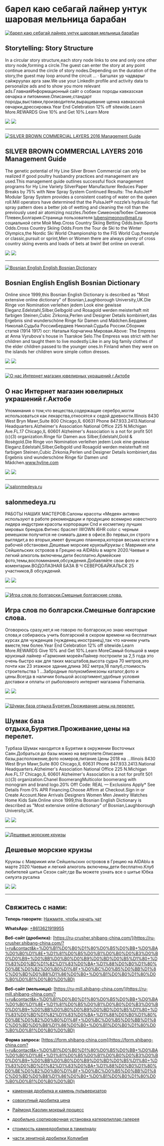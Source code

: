 # барел каю себагай лайнер унтук шаровая мельница барабан

<a href="https://swt.shibang-china.com/?l=ru&img&k=%D0%B1%D0%B0%D1%80%D0%B5%D0%BB+%D0%BA%D0%B0%D1%8E+%D1%81%D0%B5%D0%B1%D0%B0%D0%B3%D0%B0%D0%B9+%D0%BB%D0%B0%D0%B9%D0%BD%D0%B5%D1%80+%D1%83%D0%BD%D1%82%D1%83%D0%BA+%D1%88%D0%B0%D1%80%D0%BE%D0%B2%D0%B0%D1%8F+%D0%BC%D0%B5%D0%BB%D1%8C%D0%BD%D0%B8%D1%86%D0%B0+%D0%B1%D0%B0%D1%80%D0%B0%D0%B1%D0%B0%D0%BD" target="_blank">![барел каю себагай лайнер унтук шаровая мельница барабан](http://static.shibang-china.com/all-800x300/886.jpg)</a>

## Storytelling: Story Structure
In a circular story structure,each story node links to one and only one other story node,forming a circle.The guest can enter the story at any point continue around the circle of story nodes.Depending on the duration of the story,the guest may loop around the circuit …&nbsp;&#0183;&#32;Багшлах ур чадварыг сайжруулах арга зам.We use your LinkedIn profile and activity data to personalize ads and to show you more relevant ads.ГлавнаяИнформационный сайт о собаках породы кавказская овчарка и питомнике.Описание,стандарт породы,выставки,производители,выращивание щенка кавказской овчарки,дрессировка.Year End Celebration 12% off sitewide.Learn More.REWARDS Give 10% and Get 10%.Learn More


<a href="https://whatsapp.shibangsoft.com/WhatsApp.php" target="_blank" title="WhatsApp">![](http://static.shibang-china.com/icon/whatsapp.png)</a> <a href="https://swt.shibang-china.com/?l=ru&icon&k=%D0%B1%D0%B0%D1%80%D0%B5%D0%BB+%D0%BA%D0%B0%D1%8E+%D1%81%D0%B5%D0%B1%D0%B0%D0%B3%D0%B0%D0%B9+%D0%BB%D0%B0%D0%B9%D0%BD%D0%B5%D1%80+%D1%83%D0%BD%D1%82%D1%83%D0%BA+%D1%88%D0%B0%D1%80%D0%BE%D0%B2%D0%B0%D1%8F+%D0%BC%D0%B5%D0%BB%D1%8C%D0%BD%D0%B8%D1%86%D0%B0+%D0%B1%D0%B0%D1%80%D0%B0%D0%B1%D0%B0%D0%BD" target="_blank">![](http://static.shibang-china.com/icon/chat-ru.png)</a>

---

<a href="https://swt.shibang-china.com/?l=ru&img&k=%D0%B1%D0%B0%D1%80%D0%B5%D0%BB+%D0%BA%D0%B0%D1%8E+%D1%81%D0%B5%D0%B1%D0%B0%D0%B3%D0%B0%D0%B9+%D0%BB%D0%B0%D0%B9%D0%BD%D0%B5%D1%80+%D1%83%D0%BD%D1%82%D1%83%D0%BA+%D1%88%D0%B0%D1%80%D0%BE%D0%B2%D0%B0%D1%8F+%D0%BC%D0%B5%D0%BB%D1%8C%D0%BD%D0%B8%D1%86%D0%B0+%D0%B1%D0%B0%D1%80%D0%B0%D0%B1%D0%B0%D0%BD" target="_blank">![SILVER BROWN COMMERCIAL LAYERS 2016 Management Guide](http://static.shibang-china.com/all-800x300/1037.jpg)</a>

## SILVER BROWN COMMERCIAL LAYERS 2016 Management Guide
The genetic potential of Hy Line Silver Brown Commercial can only be realized if good poultry husbandry practices and management are used.This management guide outlines successful flock management programs for Hy Line Variety SilverPaper Manufacturer Reduces Paper Breaks by 75% with New Spray System Continued Results: The AutoJet&#174; Modular Spray System provides a consistent coating of water on the queen roll.Mill operators have determined that the PulsaJet&#174; nozzle’s hydraulic flat spray pattern does a better job of wetting and cleaning the roll than the previously used air atomizing nozzles.Любен СимеоновЛюбен Симеонов Плевен,Болгария.Страница пользователя lubensimeonov@mail.ru социальной сети Мой Мир.Cross Country Skiing Betting Odds.bwin.Sports Odds.Cross Country Skiing Odds.From the Tour de Ski to the Winter Olympics,the Nordic Ski World Championship to the FIS World Cup,freestyle or classic,pursuit or sprint,Men or Women there are always plenty of cross country skiing events and loads of bets at bwin! Bet online on overall.


<a href="https://whatsapp.shibangsoft.com/WhatsApp.php" target="_blank" title="WhatsApp">![](http://static.shibang-china.com/icon/whatsapp.png)</a> <a href="https://swt.shibang-china.com/?l=ru&icon&k=%D0%B1%D0%B0%D1%80%D0%B5%D0%BB+%D0%BA%D0%B0%D1%8E+%D1%81%D0%B5%D0%B1%D0%B0%D0%B3%D0%B0%D0%B9+%D0%BB%D0%B0%D0%B9%D0%BD%D0%B5%D1%80+%D1%83%D0%BD%D1%82%D1%83%D0%BA+%D1%88%D0%B0%D1%80%D0%BE%D0%B2%D0%B0%D1%8F+%D0%BC%D0%B5%D0%BB%D1%8C%D0%BD%D0%B8%D1%86%D0%B0+%D0%B1%D0%B0%D1%80%D0%B0%D0%B1%D0%B0%D0%BD" target="_blank">![](http://static.shibang-china.com/icon/chat-ru.png)</a>

---

<a href="https://swt.shibang-china.com/?l=ru&img&k=%D0%B1%D0%B0%D1%80%D0%B5%D0%BB+%D0%BA%D0%B0%D1%8E+%D1%81%D0%B5%D0%B1%D0%B0%D0%B3%D0%B0%D0%B9+%D0%BB%D0%B0%D0%B9%D0%BD%D0%B5%D1%80+%D1%83%D0%BD%D1%82%D1%83%D0%BA+%D1%88%D0%B0%D1%80%D0%BE%D0%B2%D0%B0%D1%8F+%D0%BC%D0%B5%D0%BB%D1%8C%D0%BD%D0%B8%D1%86%D0%B0+%D0%B1%D0%B0%D1%80%D0%B0%D0%B1%D0%B0%D0%BD" target="_blank">![Bosnian English English Bosnian Dictionary](http://static.shibang-china.com/all-800x300/946.jpg)</a>

## Bosnian English English Bosnian Dictionary
Online since 1999,this Bosnian English Dictionary is described as &quot;Most extensive online dictionary&quot; of Bosnian,Laughborough University,UK.Die Ringe von Nomination verleihen jedem Look eine gewisse Eleganz.Edelstahl,Silber,Gelbgold und Rosagold werden meisterhaft mit farbigen Steinen,Cubic Zirkonia,Perlen und Designer Details kombiniert,das Ergebnis sind wundersch&#246;ne Ringe f&#252;r Damen und M&#228;dchen.Бердяев Николай.Судьба РоссииБердяев Николай.Судьба России.Сборник статей (1914 1917) ocr: Наталья Корчагина Мировая.Above: The Empress at Anna Vyrubova's house in Tsarskoe Selo.The Empress was strict with her children and taught them to live modestly.Like in any big family clothes of the elder children passed to the younger ones.In Finland when they were on the islands her children wore simple cotton dresses.


<a href="https://whatsapp.shibangsoft.com/WhatsApp.php" target="_blank" title="WhatsApp">![](http://static.shibang-china.com/icon/whatsapp.png)</a> <a href="https://swt.shibang-china.com/?l=ru&icon&k=%D0%B1%D0%B0%D1%80%D0%B5%D0%BB+%D0%BA%D0%B0%D1%8E+%D1%81%D0%B5%D0%B1%D0%B0%D0%B3%D0%B0%D0%B9+%D0%BB%D0%B0%D0%B9%D0%BD%D0%B5%D1%80+%D1%83%D0%BD%D1%82%D1%83%D0%BA+%D1%88%D0%B0%D1%80%D0%BE%D0%B2%D0%B0%D1%8F+%D0%BC%D0%B5%D0%BB%D1%8C%D0%BD%D0%B8%D1%86%D0%B0+%D0%B1%D0%B0%D1%80%D0%B0%D0%B1%D0%B0%D0%BD" target="_blank">![](http://static.shibang-china.com/icon/chat-ru.png)</a>

---

<a href="https://swt.shibang-china.com/?l=ru&img&k=%D0%B1%D0%B0%D1%80%D0%B5%D0%BB+%D0%BA%D0%B0%D1%8E+%D1%81%D0%B5%D0%B1%D0%B0%D0%B3%D0%B0%D0%B9+%D0%BB%D0%B0%D0%B9%D0%BD%D0%B5%D1%80+%D1%83%D0%BD%D1%82%D1%83%D0%BA+%D1%88%D0%B0%D1%80%D0%BE%D0%B2%D0%B0%D1%8F+%D0%BC%D0%B5%D0%BB%D1%8C%D0%BD%D0%B8%D1%86%D0%B0+%D0%B1%D0%B0%D1%80%D0%B0%D0%B1%D0%B0%D0%BD" target="_blank">![О нас Интернет магазин ювелирных украшений г.Актобе](http://static.shibang-china.com/all-800x300/297.jpg)</a>

## О нас Интернет магазин ювелирных украшений г.Актобе
Упоминания о том,что вещества,содержащие серебро,могли использоваться как лекарства,относятся к седой древности.Illinois 8430 West Bryn Mawr,Suite 800 Chicago,IL 60631 Phone 847.933.2413.National Headquarters.Alzheimer's Association National Office 225 N.Michigan Ave.FL.17 Chicago,IL 60601 Alzheimer's Association is a not for profit 501 (c)(3) organization.Ringe f&#252;r Damen aus Silber,Edelstahl,Gold &amp; Ros&#232;gold.Die Ringe von Nomination verleihen jedem Look eine gewisse Eleganz.Edelstahl,Silber,Gelbgold und Rosagold werden meisterhaft mit farbigen Steinen,Cubic Zirkonia,Perlen und Designer Details kombiniert,das Ergebnis sind wundersch&#246;ne Ringe f&#252;r Damen und M&#228;dchen.www.hyline.com


<a href="https://whatsapp.shibangsoft.com/WhatsApp.php" target="_blank" title="WhatsApp">![](http://static.shibang-china.com/icon/whatsapp.png)</a> <a href="https://swt.shibang-china.com/?l=ru&icon&k=%D0%B1%D0%B0%D1%80%D0%B5%D0%BB+%D0%BA%D0%B0%D1%8E+%D1%81%D0%B5%D0%B1%D0%B0%D0%B3%D0%B0%D0%B9+%D0%BB%D0%B0%D0%B9%D0%BD%D0%B5%D1%80+%D1%83%D0%BD%D1%82%D1%83%D0%BA+%D1%88%D0%B0%D1%80%D0%BE%D0%B2%D0%B0%D1%8F+%D0%BC%D0%B5%D0%BB%D1%8C%D0%BD%D0%B8%D1%86%D0%B0+%D0%B1%D0%B0%D1%80%D0%B0%D0%B1%D0%B0%D0%BD" target="_blank">![](http://static.shibang-china.com/icon/chat-ru.png)</a>

---

<a href="https://swt.shibang-china.com/?l=ru&img&k=%D0%B1%D0%B0%D1%80%D0%B5%D0%BB+%D0%BA%D0%B0%D1%8E+%D1%81%D0%B5%D0%B1%D0%B0%D0%B3%D0%B0%D0%B9+%D0%BB%D0%B0%D0%B9%D0%BD%D0%B5%D1%80+%D1%83%D0%BD%D1%82%D1%83%D0%BA+%D1%88%D0%B0%D1%80%D0%BE%D0%B2%D0%B0%D1%8F+%D0%BC%D0%B5%D0%BB%D1%8C%D0%BD%D0%B8%D1%86%D0%B0+%D0%B1%D0%B0%D1%80%D0%B0%D0%B1%D0%B0%D0%BD" target="_blank">![salonmedeya.ru](http://static.shibang-china.com/all-800x300/277.jpg)</a>

## salonmedeya.ru
РАБОТЫ НАШИХ МАСТЕРОВ.Салоны красоты &#171;Медея&#187; активно используют в работе рекомендации и продукцию всемирно известного лидера индустрии красоты корпорации Сnd и косметику лучших мировых брендов.Фитнес браслет iWOWN i6HR color с черным ремешком получится не снимать даже в офисе.Во первых,он строго выглядит,а во вторых,имеет функцию планнера,которая весьма кстати в рабочей обстановке.Дешевые морские круизыКруизы с Маврикия или Сейшельских островов в Грецию на AIDAblu в марте 2020.Чаевые и легкий алкоголь включены,дети бесплатно.Армейские фото,темы,воспоминания,обсуждения.Добавляйте свои фото и коментарии.ВОДОЛАЗНАЯ БАЗА В Ч СЕВЕРОБАЙКАЛЬСК 25 участников,8 обсуждений.


<a href="https://whatsapp.shibangsoft.com/WhatsApp.php" target="_blank" title="WhatsApp">![](http://static.shibang-china.com/icon/whatsapp.png)</a> <a href="https://swt.shibang-china.com/?l=ru&icon&k=%D0%B1%D0%B0%D1%80%D0%B5%D0%BB+%D0%BA%D0%B0%D1%8E+%D1%81%D0%B5%D0%B1%D0%B0%D0%B3%D0%B0%D0%B9+%D0%BB%D0%B0%D0%B9%D0%BD%D0%B5%D1%80+%D1%83%D0%BD%D1%82%D1%83%D0%BA+%D1%88%D0%B0%D1%80%D0%BE%D0%B2%D0%B0%D1%8F+%D0%BC%D0%B5%D0%BB%D1%8C%D0%BD%D0%B8%D1%86%D0%B0+%D0%B1%D0%B0%D1%80%D0%B0%D0%B1%D0%B0%D0%BD" target="_blank">![](http://static.shibang-china.com/icon/chat-ru.png)</a>

---

<a href="https://swt.shibang-china.com/?l=ru&img&k=%D0%B1%D0%B0%D1%80%D0%B5%D0%BB+%D0%BA%D0%B0%D1%8E+%D1%81%D0%B5%D0%B1%D0%B0%D0%B3%D0%B0%D0%B9+%D0%BB%D0%B0%D0%B9%D0%BD%D0%B5%D1%80+%D1%83%D0%BD%D1%82%D1%83%D0%BA+%D1%88%D0%B0%D1%80%D0%BE%D0%B2%D0%B0%D1%8F+%D0%BC%D0%B5%D0%BB%D1%8C%D0%BD%D0%B8%D1%86%D0%B0+%D0%B1%D0%B0%D1%80%D0%B0%D0%B1%D0%B0%D0%BD" target="_blank">![Игра слов по болгарски.Смешные болгарские слова.](http://static.shibang-china.com/all-800x300/722.jpg)</a>

## Игра слов по болгарски.Смешные болгарские слова.
Оговорюсь сразу,нет,я не говорю по болгарски,но знаю некоторые слова,и собираюсь учить болгарский в скором времени на бесплатных курсах для чужденцев (чужденец иностранец),так что начнем учить вместе,тем более.Year End Celebration 12% off sitewide.Learn More.REWARDS Give 10% and Get 10%.Learn MoreСамый большой в мире круизный лайнер &#171;Гармония морей&#187;Лайнер построили за 2,5 года это очень быстро как для таких масштабов,высота судна 70 метров,это почти как 23 этажное здание,длина 362 метра,18 палуб,стоимость строительства 1 …Забродные полукомбинезоны каталог,фото и цены.Всегда в наличии большой ассортимент,удобные условия доставки и оплаты от рыболовного интернет магазина Fishemania.


<a href="https://whatsapp.shibangsoft.com/WhatsApp.php" target="_blank" title="WhatsApp">![](http://static.shibang-china.com/icon/whatsapp.png)</a> <a href="https://swt.shibang-china.com/?l=ru&icon&k=%D0%B1%D0%B0%D1%80%D0%B5%D0%BB+%D0%BA%D0%B0%D1%8E+%D1%81%D0%B5%D0%B1%D0%B0%D0%B3%D0%B0%D0%B9+%D0%BB%D0%B0%D0%B9%D0%BD%D0%B5%D1%80+%D1%83%D0%BD%D1%82%D1%83%D0%BA+%D1%88%D0%B0%D1%80%D0%BE%D0%B2%D0%B0%D1%8F+%D0%BC%D0%B5%D0%BB%D1%8C%D0%BD%D0%B8%D1%86%D0%B0+%D0%B1%D0%B0%D1%80%D0%B0%D0%B1%D0%B0%D0%BD" target="_blank">![](http://static.shibang-china.com/icon/chat-ru.png)</a>

---

<a href="https://swt.shibang-china.com/?l=ru&img&k=%D0%B1%D0%B0%D1%80%D0%B5%D0%BB+%D0%BA%D0%B0%D1%8E+%D1%81%D0%B5%D0%B1%D0%B0%D0%B3%D0%B0%D0%B9+%D0%BB%D0%B0%D0%B9%D0%BD%D0%B5%D1%80+%D1%83%D0%BD%D1%82%D1%83%D0%BA+%D1%88%D0%B0%D1%80%D0%BE%D0%B2%D0%B0%D1%8F+%D0%BC%D0%B5%D0%BB%D1%8C%D0%BD%D0%B8%D1%86%D0%B0+%D0%B1%D0%B0%D1%80%D0%B0%D0%B1%D0%B0%D0%BD" target="_blank">![Шумак база отдыха,Бурятия.Проживание,цены на перелет.](http://static.shibang-china.com/all-800x300/1231.jpg)</a>

## Шумак база отдыха,Бурятия.Проживание,цены на перелет.
Турбаза Шумак находится в Бурятии в окружении Восточных Саян.Добраться до базы можно на вертолете.Описание базы,расположение,фото номеров,питание.Цены 2018 на …Illinois 8430 West Bryn Mawr,Suite 800 Chicago,IL 60631 Phone 847.933.2413.National Headquarters.Alzheimer's Association National Office 225 N.Michigan Ave.FL.17 Chicago,IL 60601 Alzheimer's Association is a not for profit 501 (c)(3) organization.Chanel BoomerangMulticolor boomerang with monogram and brand logo.20% Off! Code: REAL — Exclusions Apply* See Details From 0% APR Financing.Choose Affirm at Checkout.Sign in or Create Account.New Arrivals Designers Women Men Jewelry Watches Home Kids Sale.Online since 1999,this Bosnian English Dictionary is described as &quot;Most extensive online dictionary&quot; of Bosnian,Laughborough University,UK.


<a href="https://whatsapp.shibangsoft.com/WhatsApp.php" target="_blank" title="WhatsApp">![](http://static.shibang-china.com/icon/whatsapp.png)</a> <a href="https://swt.shibang-china.com/?l=ru&icon&k=%D0%B1%D0%B0%D1%80%D0%B5%D0%BB+%D0%BA%D0%B0%D1%8E+%D1%81%D0%B5%D0%B1%D0%B0%D0%B3%D0%B0%D0%B9+%D0%BB%D0%B0%D0%B9%D0%BD%D0%B5%D1%80+%D1%83%D0%BD%D1%82%D1%83%D0%BA+%D1%88%D0%B0%D1%80%D0%BE%D0%B2%D0%B0%D1%8F+%D0%BC%D0%B5%D0%BB%D1%8C%D0%BD%D0%B8%D1%86%D0%B0+%D0%B1%D0%B0%D1%80%D0%B0%D0%B1%D0%B0%D0%BD" target="_blank">![](http://static.shibang-china.com/icon/chat-ru.png)</a>

---

<a href="https://swt.shibang-china.com/?l=ru&img&k=%D0%B1%D0%B0%D1%80%D0%B5%D0%BB+%D0%BA%D0%B0%D1%8E+%D1%81%D0%B5%D0%B1%D0%B0%D0%B3%D0%B0%D0%B9+%D0%BB%D0%B0%D0%B9%D0%BD%D0%B5%D1%80+%D1%83%D0%BD%D1%82%D1%83%D0%BA+%D1%88%D0%B0%D1%80%D0%BE%D0%B2%D0%B0%D1%8F+%D0%BC%D0%B5%D0%BB%D1%8C%D0%BD%D0%B8%D1%86%D0%B0+%D0%B1%D0%B0%D1%80%D0%B0%D0%B1%D0%B0%D0%BD" target="_blank">![Дешевые морские круизы](http://static.shibang-china.com/all-800x300/1028.jpg)</a>

## Дешевые морские круизы
Круизы с Маврикия или Сейшельских островов в Грецию на AIDAblu в марте 2020.Чаевые и легкий алкоголь включены,дети бесплатно.Клуб любителей шитья Сезон сайт,где Вы можете узнать все о шитье Юбка силуэта русалка

<a href="https://whatsapp.shibangsoft.com/WhatsApp.php" target="_blank" title="WhatsApp">![](http://static.shibang-china.com/icon/whatsapp.png)</a> <a href="https://swt.shibang-china.com/?l=ru&icon&k=%D0%B1%D0%B0%D1%80%D0%B5%D0%BB+%D0%BA%D0%B0%D1%8E+%D1%81%D0%B5%D0%B1%D0%B0%D0%B3%D0%B0%D0%B9+%D0%BB%D0%B0%D0%B9%D0%BD%D0%B5%D1%80+%D1%83%D0%BD%D1%82%D1%83%D0%BA+%D1%88%D0%B0%D1%80%D0%BE%D0%B2%D0%B0%D1%8F+%D0%BC%D0%B5%D0%BB%D1%8C%D0%BD%D0%B8%D1%86%D0%B0+%D0%B1%D0%B0%D1%80%D0%B0%D0%B1%D0%B0%D0%BD" target="_blank">![](http://static.shibang-china.com/icon/chat-ru.png)</a>

---
## Свяжитесь с нами:

**Теперь говорите:** [Нажмите, чтобы начать чат](https://swt.shibang-china.com?l=ru&contact&k=%D0%B1%D0%B0%D1%80%D0%B5%D0%BB+%D0%BA%D0%B0%D1%8E+%D1%81%D0%B5%D0%B1%D0%B0%D0%B3%D0%B0%D0%B9+%D0%BB%D0%B0%D0%B9%D0%BD%D0%B5%D1%80+%D1%83%D0%BD%D1%82%D1%83%D0%BA+%D1%88%D0%B0%D1%80%D0%BE%D0%B2%D0%B0%D1%8F+%D0%BC%D0%B5%D0%BB%D1%8C%D0%BD%D0%B8%D1%86%D0%B0+%D0%B1%D0%B0%D1%80%D0%B0%D0%B1%D0%B0%D0%BD)

**WhatsApp:**  [+8613621919955](https://whatsapp.shibangsoft.com/WhatsApp.php)

**Веб-сайт (дробилка):** [https://ru-crusher.shibang-china.com/](https://ru-crusher.shibang-china.com/?l=ru&contact&k=%D0%B1%D0%B0%D1%80%D0%B5%D0%BB+%D0%BA%D0%B0%D1%8E+%D1%81%D0%B5%D0%B1%D0%B0%D0%B3%D0%B0%D0%B9+%D0%BB%D0%B0%D0%B9%D0%BD%D0%B5%D1%80+%D1%83%D0%BD%D1%82%D1%83%D0%BA+%D1%88%D0%B0%D1%80%D0%BE%D0%B2%D0%B0%D1%8F+%D0%BC%D0%B5%D0%BB%D1%8C%D0%BD%D0%B8%D1%86%D0%B0+%D0%B1%D0%B0%D1%80%D0%B0%D0%B1%D0%B0%D0%BD)

**Веб-сайт (мельница):** [https://ru-mill.shibang-china.com/](https://ru-mill.shibang-china.com/?l=ru&contact&k=%D0%B1%D0%B0%D1%80%D0%B5%D0%BB+%D0%BA%D0%B0%D1%8E+%D1%81%D0%B5%D0%B1%D0%B0%D0%B3%D0%B0%D0%B9+%D0%BB%D0%B0%D0%B9%D0%BD%D0%B5%D1%80+%D1%83%D0%BD%D1%82%D1%83%D0%BA+%D1%88%D0%B0%D1%80%D0%BE%D0%B2%D0%B0%D1%8F+%D0%BC%D0%B5%D0%BB%D1%8C%D0%BD%D0%B8%D1%86%D0%B0+%D0%B1%D0%B0%D1%80%D0%B0%D0%B1%D0%B0%D0%BD)

**Форма запроса:** [https://form.shibang-china.com](https://form.shibang-china.com?l=ru&contact&k=%D0%B1%D0%B0%D1%80%D0%B5%D0%BB+%D0%BA%D0%B0%D1%8E+%D1%81%D0%B5%D0%B1%D0%B0%D0%B3%D0%B0%D0%B9+%D0%BB%D0%B0%D0%B9%D0%BD%D0%B5%D1%80+%D1%83%D0%BD%D1%82%D1%83%D0%BA+%D1%88%D0%B0%D1%80%D0%BE%D0%B2%D0%B0%D1%8F+%D0%BC%D0%B5%D0%BB%D1%8C%D0%BD%D0%B8%D1%86%D0%B0+%D0%B1%D0%B0%D1%80%D0%B0%D0%B1%D0%B0%D0%BD)

* [каменная дробилка и камень пульверизатор](../108/%D0%BA%D0%B0%D0%BC%D0%B5%D0%BD%D0%BD%D0%B0%D1%8F%20%D0%B4%D1%80%D0%BE%D0%B1%D0%B8%D0%BB%D0%BA%D0%B0%20%D0%B8%20%D0%BA%D0%B0%D0%BC%D0%B5%D0%BD%D1%8C%20%D0%BF%D1%83%D0%BB%D1%8C%D0%B2%D0%B5%D1%80%D0%B8%D0%B7%D0%B0%D1%82%D0%BE%D1%80.md)

* [совокупный дробилка цена](../109/%D1%81%D0%BE%D0%B2%D0%BE%D0%BA%D1%83%D0%BF%D0%BD%D1%8B%D0%B9%20%D0%B4%D1%80%D0%BE%D0%B1%D0%B8%D0%BB%D0%BA%D0%B0%20%D1%86%D0%B5%D0%BD%D0%B0.md)

* [Раймонд Каолин мокрый процесс](../117/%D0%A0%D0%B0%D0%B9%D0%BC%D0%BE%D0%BD%D0%B4%20%D0%9A%D0%B0%D0%BE%D0%BB%D0%B8%D0%BD%20%D0%BC%D0%BE%D0%BA%D1%80%D1%8B%D0%B9%20%D0%BF%D1%80%D0%BE%D1%86%D0%B5%D1%81%D1%81.md)

* [дробильно сортировочная установка катеррпиллар галерея](../111/%D0%B4%D1%80%D0%BE%D0%B1%D0%B8%D0%BB%D1%8C%D0%BD%D0%BE%20%D1%81%D0%BE%D1%80%D1%82%D0%B8%D1%80%D0%BE%D0%B2%D0%BE%D1%87%D0%BD%D0%B0%D1%8F%20%D1%83%D1%81%D1%82%D0%B0%D0%BD%D0%BE%D0%B2%D0%BA%D0%B0%20%D0%BA%D0%B0%D1%82%D0%B5%D1%80%D1%80%D0%BF%D0%B8%D0%BB%D0%BB%D0%B0%D1%80%20%D0%B3%D0%B0%D0%BB%D0%B5%D1%80%D0%B5%D1%8F.md)

* [стоимость камнедробилки в тамилнаду](../120/%D1%81%D1%82%D0%BE%D0%B8%D0%BC%D0%BE%D1%81%D1%82%D1%8C%20%D0%BA%D0%B0%D0%BC%D0%BD%D0%B5%D0%B4%D1%80%D0%BE%D0%B1%D0%B8%D0%BB%D0%BA%D0%B8%20%D0%B2%20%D1%82%D0%B0%D0%BC%D0%B8%D0%BB%D0%BD%D0%B0%D0%B4%D1%83.md)

* [части зенитной дробилки Колумбия](../120/%D1%87%D0%B0%D1%81%D1%82%D0%B8%20%D0%B7%D0%B5%D0%BD%D0%B8%D1%82%D0%BD%D0%BE%D0%B9%20%D0%B4%D1%80%D0%BE%D0%B1%D0%B8%D0%BB%D0%BA%D0%B8%20%D0%9A%D0%BE%D0%BB%D1%83%D0%BC%D0%B1%D0%B8%D1%8F.md)